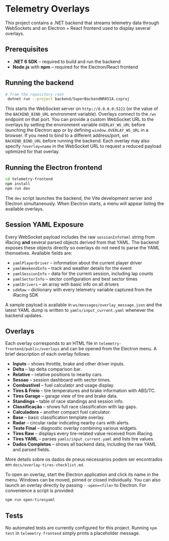 # Telemetry Overlays

This project contains a .NET backend that streams telemetry data through WebSockets and an Electron + React frontend used to display several overlays.

## Prerequisites

- **.NET 6 SDK** – required to build and run the backend
- **Node.js** with **npm** – required for the Electron/React frontend

## Running the backend

```bash
# from the repository root
 dotnet run --project backend/SuperBackendNR85IA.csproj
```

This starts the WebSocket server on `http://0.0.0.0:5221` (or the value of the `BACKEND_BIND_URL` environment variable). Overlays connect to the `/ws` endpoint on that port. You can provide a custom WebSocket URL to the overlays by setting the environment variable `OVERLAY_WS_URL` before launching the Electron app or by defining `window.OVERLAY_WS_URL` in a browser. If you need to bind to a different address/port, set `BACKEND_BIND_URL` before running the backend.
Each overlay may also specify `?overlay=name` in the WebSocket URL to request a reduced payload optimized for that overlay.

## Running the Electron frontend

```bash
cd telemetry-frontend
npm install
npm run dev
```

The `dev` script launches the backend, the Vite development server and Electron simultaneously. When Electron starts, a menu will appear listing the available overlays.

## Session YAML Exposure

Every WebSocket payload includes the raw `sessionInfoYaml` string from iRacing **and** several parsed objects derived from that YAML. The backend exposes these objects directly so overlays do not need to parse the YAML themselves. Available fields are:

- `yamlPlayerDriver` – information about the current player driver
- `yamlWeekendInfo` – track and weather details for the event
- `yamlSessionInfo` – data for the current session, including lap counts
- `yamlSectorInfo` – sector configuration and best sector times
- `yamlDrivers` – an array with basic info on all drivers
- `sdkRaw` – dictionary with every telemetry variable captured from the iRacing SDK

A sample payload is available in `ws/messages/overlay_message.json` and the latest YAML dump is written to `yamls/input_current.yaml` whenever the backend updates.

## Overlays

Each overlay corresponds to an HTML file in `telemetry-frontend/public/overlays` and can be opened from the Electron menu. A brief description of each overlay follows:

- **Inputs** – shows throttle, brake and other driver inputs.
- **Delta** – lap delta comparison bar.
- **Relative** – relative positions to nearby cars.
- **Sessao** – session dashboard with sector times.
- **Combustivel** – fuel calculator and usage display.
- **Tires & Freio** – tire temperatures and brake information with ABS/TC.
- **Tires Garage** – garage view of tire and brake data.
- **Standings** – table of race standings and session info.
- **Classificação** – shows full race classification with lap gaps.
- **Calculadora** – another compact fuel calculator.
- **Base** – basic classification template overlay.
- **Radar** – circular radar indicating nearby cars with alerts.
- **Teste Final** – diagnostic overlay combining various widgets.
- **Tires Raw** – displays every tire-related value received from iRacing.
- **Tires YAML** – parses `yamls/input_current.yaml` and lists tire values.
- **Dados Completos** – shows all backend data, including the raw YAML and parsed fields.

More details sobre os dados de pneus necessários podem ser encontrados em
`docs/overlay-tires-checklist.md`.

To open an overlay, start the Electron application and click its name in the menu. Windows can be moved, pinned or closed individually.
You can also launch an overlay directly by passing `--open=<file>` to Electron. For convenience a script is provided:

```bash
npm run open:tiresyaml
```

## Tests

No automated tests are currently configured for this project. Running `npm test` in `telemetry-frontend` simply prints a placeholder message.
